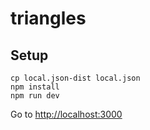# triangles

## Setup

    cp local.json-dist local.json
    npm install
    npm run dev

Go to [http://localhost:3000](http://localhost:3000)
